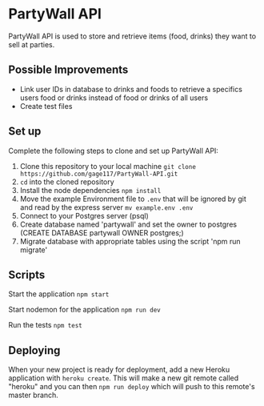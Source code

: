 # PartyWall API

PartyWall API is used to store and retrieve items (food, drinks) they want to sell at parties.

## Possible Improvements
- Link user IDs in database to drinks and foods to retrieve a specifics users food or drinks instead of food or drinks of all users
- Create test files

## Set up

Complete the following steps to clone and set up PartyWall API:

1. Clone this repository to your local machine `git clone https://github.com/gage117/PartyWall-API.git`
2. `cd` into the cloned repository
3. Install the node dependencies `npm install`
4. Move the example Environment file to `.env` that will be ignored by git and read by the express server `mv example.env .env`
5. Connect to your Postgres server (psql)
6. Create database named 'partywall' and set the owner to postgres (CREATE DATABASE partywall OWNER postgres;)
7. Migrate database with appropriate tables using the script 'npm run migrate'

## Scripts

Start the application `npm start`

Start nodemon for the application `npm run dev`

Run the tests `npm test`

## Deploying

When your new project is ready for deployment, add a new Heroku application with `heroku create`. This will make a new git remote called "heroku" and you can then `npm run deploy` which will push to this remote's master branch.
